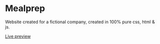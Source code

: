 <h1> Mealprep </h1> 

Website created for a fictional company, created in 100% pure css, html & js.

<a href="https://mealprep-ai.netlify.app/"> Live preview </a>
